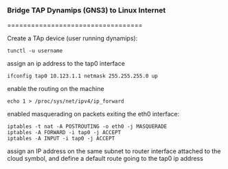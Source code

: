 	
 ### Bridge TAP Dynamips (GNS3) to Linux Internet
	
==================================
	
Create a TAp device (user running dynamips):
```
tunctl -u username
```

assign an ip address to the tap0 interface 
  ```
  ifconfig tap0 10.123.1.1 netmask 255.255.255.0 up
  ```
  enable the routing on the machine 
  ```
  echo 1 > /proc/sys/net/ipv4/ip_forward
  ```
  enabled masquerading on packets exiting the eth0 interface:
```
iptables -t nat -A POSTROUTING -o eth0 -j MASQUERADE
iptables -A FORWARD -i tap0 -j ACCEPT
iptables -A INPUT -i tap0 -j ACCEPT
```
assign an IP address on the same subnet to router interface attached to the cloud symbol, 
and define a default route going to the tap0 ip address

